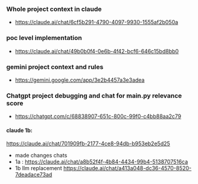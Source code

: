 ### Whole project context in claude
- https://claude.ai/chat/6cf5b291-4790-4097-9930-1555af2b050a
### poc level implementation
- https://claude.ai/chat/49b0b0f4-0e6b-4f42-bcf6-646c15bd8bb0

### gemini project context and rules
- https://gemini.google.com/app/3e2b4457a3e3adea

### Chatgpt project debugging and chat for main.py relevance score
- https://chatgpt.com/c/68838907-651c-800c-99f0-c4bb88aa2c79

#### claude 1b:
https://claude.ai/chat/701909fb-2177-4ce8-94db-b953eb2e5d25

- made changes chats 
- 1a : https://claude.ai/chat/a8b52f4f-4b84-4434-99b4-5138707516ca
- 1b llm replacement https://claude.ai/chat/a413a048-dc36-4570-8520-7deadace73ad